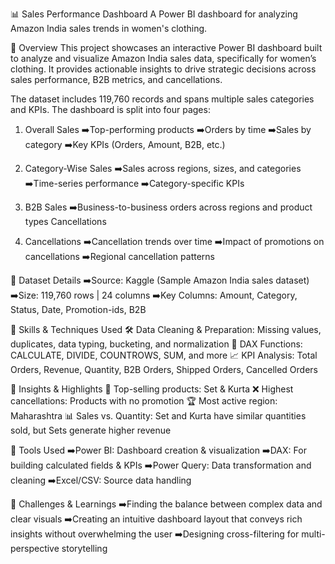 📊 Sales Performance Dashboard
A Power BI dashboard for analyzing Amazon India sales trends in women's clothing.

📝 Overview
This project showcases an interactive Power BI dashboard built to analyze and visualize Amazon India sales data, specifically for women’s clothing. It provides actionable insights to drive strategic decisions across sales performance, B2B metrics, and cancellations.

The dataset includes 119,760 records and spans multiple sales categories and KPIs. The dashboard is split into four pages:

1. Overall Sales
➡️Top-performing products
➡️Orders by time
➡️Sales by category
➡️Key KPIs (Orders, Amount, B2B, etc.)

2. Category-Wise Sales
➡️Sales across regions, sizes, and categories
➡️Time-series performance
➡️Category-specific KPIs

3. B2B Sales
➡️Business-to-business orders across regions and product types Cancellations

4. Cancellations
➡️Cancellation trends over time
➡️Impact of promotions on cancellations
➡️Regional cancellation patterns

📂 Dataset Details
➡️Source: Kaggle (Sample Amazon India sales dataset)
➡️Size: 119,760 rows | 24 columns
➡️Key Columns: Amount, Category, Status, Date, Promotion-ids, B2B

📌 Skills & Techniques Used
🛠 Data Cleaning & Preparation: Missing values, duplicates, data typing, bucketing, and normalization
🧮 DAX Functions: CALCULATE, DIVIDE, COUNTROWS, SUM, and more
📈 KPI Analysis: Total Orders, Revenue, Quantity, B2B Orders, Shipped Orders, Cancelled Orders

📸 Insights & Highlights
👗 Top-selling products: Set & Kurta
❌ Highest cancellations: Products with no promotion
🏆 Most active region: Maharashtra
📊 Sales vs. Quantity: Set and Kurta have similar quantities sold, but Sets generate higher revenue

🧰 Tools Used
➡️Power BI: Dashboard creation & visualization
➡️DAX: For building calculated fields & KPIs
➡️Power Query: Data transformation and cleaning
➡️Excel/CSV: Source data handling

🎯 Challenges & Learnings
➡️Finding the balance between complex data and clear visuals
➡️Creating an intuitive dashboard layout that conveys rich insights without overwhelming the user
➡️Designing cross-filtering for multi-perspective storytelling
